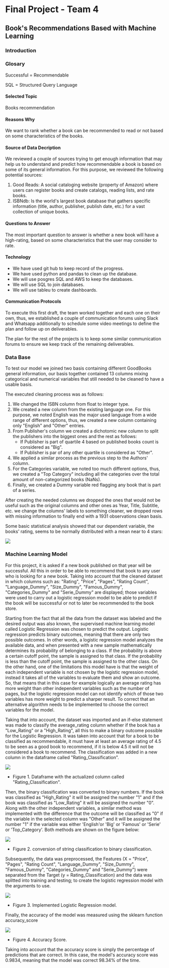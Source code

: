 # Final Project - Team 4

## Book's Recommendations Based with Machine Learning 

### Introduction

### Glosary

Successful = Recommendable

SQL = Structured Query Language

#### Selected Topic
Books recommendation

#### Reasons Why 

We want to rank whether a book can be recommended to read or not based on some characteristics of the books. 

#### Source of Data Decription 

We reviewed a couple of sources trying to get enough information that may help us to understand and predict how recommendable a book is based on some of its general information. For this purpose, we reviewed the following potential sources: 

1) Good Reads: A social cataloging website (property of Amazon) where users can register books and create catalogs, reading lists, and rate books. 
2) ISBNdb: Is the world's largest book database that gathers specific information (title, author, publisher, publish date, etc.) for a vast collection of unique books. 

#### Questions to Answer

The most important question to answer is whether a new book will have a high-rating, based on some characteristics that the user may consider to rate.

#### Technology

- We have used git hub to keep record of the progress.
- We have used python and pandas to clean up the database.
- We will use posgres SQL and AWS to keep the databases.
- We will use SQL to join databases.
- We will use tableu to create dashboards. 


#### Communication Protocols 

To execute this first draft, the team worked together and each one on their own, thus, we established a couple of communication forums using Slack and Whatsapp additionally to schedule some video meetings to define the plan and follow up on deliverables. 

The plan for the rest of the projects is to keep some similar communication forums to ensure we keep track of the remaining deliverables.   

### Data Base 

To test our model we joined two basis containing different GoodBooks general information, our basis together contained 13 columns mixing categorical and numerical variables that still needed to be cleaned to have a usable basis. 

The executed cleaning process was as follows: 

1) We changed the ISBN column from float to integer type. 
2) We created a new column from the existing language one. For this purpose, we noted English was the major used language from a wide range of different options, thus, we created a new column containing only "English" and "Other" entries. 
3) From Publisher's column we created a dichotomic new column to split the publishers into the biggest ones and the rest as follows: 
    - If Publisher is part of quartile 4 based on published books count is considered as "Big".
    - If Publisher is par of any other quartile is considered as "Other". 
4) We applied a similar process as the previous step to the Authors' column. 
5) For the Categories variable, we noted too much different options, thus, we created a "Top Category" including all the categories over the total amount of non-categorized books (NaNs). 
6) Finally, we created a Dummy variable red flagging any book that is part of a series.

After creating the needed columns we dropped the ones that would not be useful such as the original columns and other ones as Year, Title, Subtitle, etc. we change the columns' labels to something cleaner, we dropped rows with missing information to finally end with a 1931 observations clean basis. 

Some basic statistical analysis showed that our dependent variable, the books' rating, seems to be normally distributed with a mean near to 4 stars:

![](https://github.com/FernandoLaguna/Team-4-final-project/blob/main/Resources/Histograma.png) 

### Machine Learning Model 

For this project, it is asked if a new book published on that year will be successful. All this in order to be able to recommend that book to any user who is looking for a new book. Taking into account that the cleaned dataset in which columns such as: "Rating", "Price", "Pages", "Rating Count", "Language_Dummy", "Size_Dummy", "Famous_Dummy", "Categories_Dummy" and "Serie_Dummy" are displayed; those variables were used to carry out a logistic regression model to be able to predict if the book will be successful or not to later be recommended to the book store.

Starting from the fact that all the data from the dataset was labeled and the desired output was also known, the supervised machine learning model called Logistic Regression was chosen to predict the output. Logistic regression predicts binary outcomes, meaning that there are only two possible outcomes. In other words, a logistic regression model analyzes the available data, and when presented with a new sample mathematically determines its probability of belonging to a class. If the probability is above a certain cutoff point, the sample is assigned to that class. If the probability is less than the cutoff point, the sample is assigned to the other class. On the other hand, one of the limitations this model have is that the weight of each independent variable is not chosen by the logistic regression model, instead it takes all of the variables to evaluate them and show an outcome. So, that means that in this case for example logically an average rating has more weight than other independent variables such as the number of pages, but the logistic regression model can not identify which of those two variables has more weight to predict a sharper result. To correct that an alternative algorithm needs to be implemented to choose the correct variables for the model.

Taking that into account, the dataset was imported and an if-else statement was made to classify the average_rating column whether if the book has a "Low_Rating" or a "High_Rating", all this to make a binary outcome possible for the Logistic Regression. It was taken into account that for a book to be classified as recommendable, it must have at least an average rating of 4.5 to be seen as a good book to recommend, if it is below 4.5 it will not be considered a book to recommend. The classification was added in a new column in the dataframe called "Rating_Classification".

![](https://github.com/FernandoLaguna/Team-4-final-project/blob/main/Resources/Binary_Classification.png) 

- Figure 1. Dataframe with the actualized column called "Rating_Classification".

Then, the binary classification was converted to binary numbers. If the book was classified as "High_Rating" it will be assigned the number "1" and if the book was classified as "Low_Rating" it will be assigned the number "0". Along with the other independent variables, a similar method was implemented with the difference that the outcome will be classified as "0" if the variable in the selected column was "Other" and it will be assigned the number "1" if the variable was either 'English'or 'Big' or 'Famous' or 'Serie' or 'Top_Category'. Both methods are shown on the figure below:

![](https://github.com/FernandoLaguna/Team-4-final-project/blob/main/Resources/Method.png)

- Figure 2. conversion of string classification to binary classification.

Subsequently, the data was preprocessed, the Features (X = "Price", "Pages", "Rating Count", "Language_Dummy", "Size_Dummy", "Famous_Dummy", "Categories_Dummy" and "Serie_Dummy") were separated from the Target (y = Rating_Classification) and the data was splitted into training and testing; to create the logistic regression model with the arguments to use.

![](https://github.com/FernandoLaguna/Team-4-final-project/blob/Francisco_Diaz/Resources/Model.png)

- Figure 3. Implemented Logistic Regression model.

Finally, the accuracy of the model was measured using the sklearn function accuracy_score

![](https://github.com/FernandoLaguna/Team-4-final-project/blob/main/Resources/Result.png)

- Figure 4. Accuracy Score.

Taking into account that the accuracy score is simply the percentage of predictions that are correct. In this case, the model's accuracy score was 0.9834, meaning that the model was correct 98.34% of the time.



